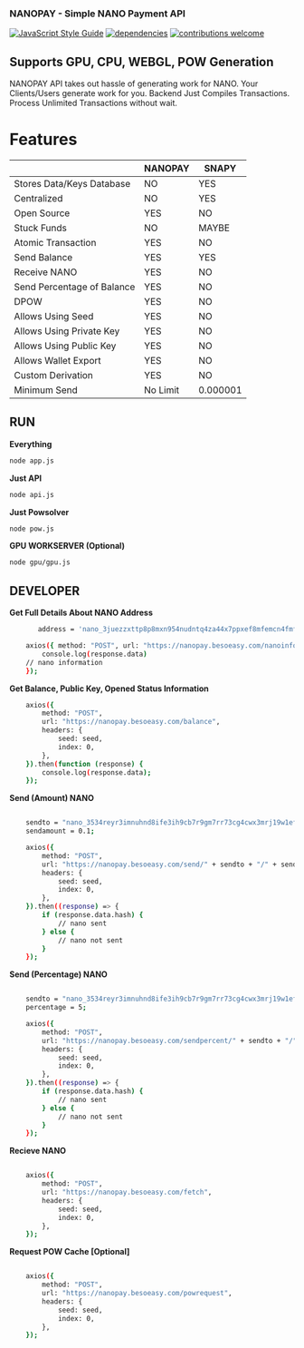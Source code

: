 ### **NANOPAY** - Simple NANO Payment API

[![JavaScript Style Guide](https://img.shields.io/badge/code_style-standard-brightgreen.svg)](https://standardjs.com)
[![dependencies](https://david-dm.org/besoeasy/nano-payment.svg)](https://github.com/besoeasy/nano-payment)
[![contributions welcome](https://img.shields.io/badge/contributions-welcome-brightgreen.svg?style=flat)](https://github.com/besoeasy/nano-payment/issues)

## Supports GPU, CPU, WEBGL, POW Generation

NANOPAY API takes out hassle of generating work for NANO. Your Clients/Users generate work for you. Backend Just Compiles Transactions. Process Unlimited Transactions without wait.

# Features

|                            | NANOPAY  | SNAPY    |
| -------------------------- | -------- | -------- |
| Stores Data/Keys Database  | NO       | YES      |
| Centralized                | NO       | YES      |
| Open Source                | YES      | NO       |
| Stuck Funds                | NO       | MAYBE    |
| Atomic Transaction         | YES      | NO       |
| Send Balance               | YES      | YES      |
| Receive NANO               | YES      | NO       |
| Send Percentage of Balance | YES      | NO       |
| DPOW                       | YES      | NO       |
| Allows Using Seed          | YES      | NO       |
| Allows Using Private Key   | YES      | NO       |
| Allows Using Public Key    | YES      | NO       |
| Allows Wallet Export       | YES      | NO       |
| Custom Derivation          | YES      | NO       |
| Minimum Send               | No Limit | 0.000001 |


## RUN

**Everything**

```sh
node app.js
```

**Just API**

```sh
node api.js
```

**Just Powsolver**

```sh
node pow.js
```

**GPU WORKSERVER (Optional)**

```sh
node gpu/gpu.js
```





## DEVELOPER

**Get Full Details About NANO Address**

```sh
       address = 'nano_3juezzxttp8p8mxn954nudntq4za44x7ppxef8mfemcn4fmfrc9ijh9jons7'

	axios({ method: "POST", url: "https://nanopay.besoeasy.com/nanoinfo/" + address }).then((response) => {
		console.log(response.data)
	// nano information
	});

```

**Get Balance, Public Key, Opened Status Information**

```sh
	axios({
		method: "POST",
		url: "https://nanopay.besoeasy.com/balance",
		headers: {
			seed: seed,
			index: 0,
		},
	}).then(function (response) {
		console.log(response.data);
	});

```

**Send (Amount) NANO**

```sh

	sendto = "nano_3534reyr3imnuhnd8ife3ih9cb7r9gm7rr73cg4cwx3mrj19w1efcq3649wd";
	sendamount = 0.1;

	axios({
		method: "POST",
		url: "https://nanopay.besoeasy.com/send/" + sendto + "/" + sendamount,
		headers: {
			seed: seed,
			index: 0,
		},
	}).then((response) => {
		if (response.data.hash) {
			// nano sent
		} else {
			// nano not sent
		}
	});

```

**Send (Percentage) NANO**

```sh

	sendto = "nano_3534reyr3imnuhnd8ife3ih9cb7r9gm7rr73cg4cwx3mrj19w1efcq3649wd";
	percentage = 5;

	axios({
		method: "POST",
		url: "https://nanopay.besoeasy.com/sendpercent/" + sendto + "/" + percentage,
		headers: {
			seed: seed,
			index: 0,
		},
	}).then((response) => {
		if (response.data.hash) {
			// nano sent
		} else {
			// nano not sent
		}
	});

```

**Recieve NANO**

```sh

	axios({
		method: "POST",
		url: "https://nanopay.besoeasy.com/fetch",
		headers: {
			seed: seed,
			index: 0,
		},
	});

```

**Request POW Cache [Optional]**

```sh

	axios({
		method: "POST",
		url: "https://nanopay.besoeasy.com/powrequest",
		headers: {
			seed: seed,
			index: 0,
		},
	});

```
